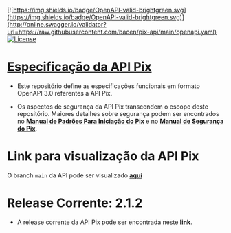 [![https://img.shields.io/badge/OpenAPI-valid-brightgreen.svg](https://img.shields.io/badge/OpenAPI-valid-brightgreen.svg)](http://online.swagger.io/validator?url=https://raw.githubusercontent.com/bacen/pix-api/main/openapi.yaml) [![License](https://img.shields.io/badge/License-Apache%202.0-blue.svg)](https://www.apache.org/licenses/LICENSE-2.0)

# [Especificação da API Pix](https://bacen.github.io/pix-api/index.html)

* Este repositório define as especificações funcionais em formato OpenAPI 3.0 referentes à API Pix.

* Os aspectos de segurança da API Pix transcendem o escopo deste repositório. Maiores detalhes sobre segurança podem ser encontrados no __[Manual de Padrões Para Iniciação do Pix](https://www.bcb.gov.br/estabilidadefinanceira/pix)__ e no __[Manual de Segurança do Pix](https://www.bcb.gov.br/estabilidadefinanceira/pix)__. 

# Link para visualização da API Pix

O branch `main` da API pode ser visualizado __[aqui](https://bacen.github.io/pix-api/index.html)__

# Release Corrente: 2.1.2

* A release corrente da API Pix pode ser encontrada neste __[link](https://github.com/bacen/pix-api/releases/tag/2.1.2)__.




